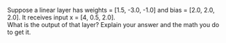 Suppose a linear layer has weights = [1.5, -3.0, -1.0] and bias = [2.0, 2.0, 2.0]. It receives input x = [4, 0.5, 2.0].  
What is the output of that layer? Explain your answer and the math you do to get it.